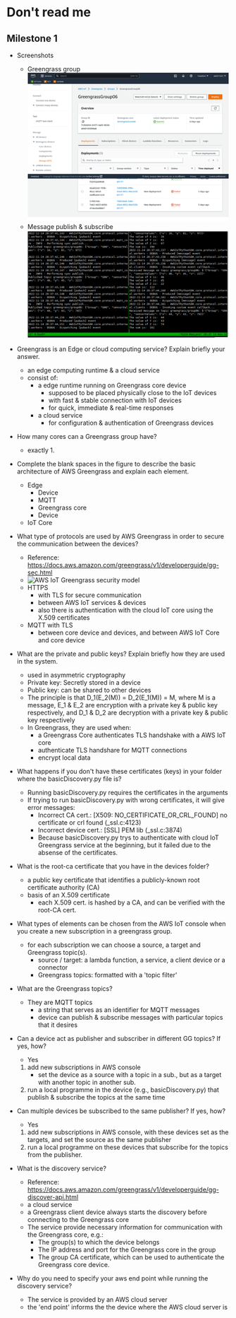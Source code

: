 # Don't read me

## Milestone 1

* Screenshots
  * Greengrass group  
    ![GG group](doc/1_GGgroup.png)
  * Message publish & subscribe  
    ![message publish & subscribe](doc/1_pub_sub.png)

* Greengrass is an Edge or cloud computing service? Explain briefly your answer.
  * an edge computing runtime & a cloud service
  * consist of:
    * a edge runtime running on Greengrass core device
      * supposed to be placed physically close to the IoT devices
      * with fast & stable connection with IoT devices
      * for quick, immediate & real-time responses
    * a cloud service
      * for configuration & authentication of Greengrass devices

* How many cores can a Greengrass group have?
  * exactly 1.

* Complete the blank spaces in the figure to describe the basic architecture of AWS Greengrass and explain each element.
  * Edge
    * Device
    * MQTT
    * Greengrass core
    * Device
  * IoT Core

* What type of protocols are used by AWS Greengrass in order to secure the communication between the devices?
  * Reference: <https://docs.aws.amazon.com/greengrass/v1/developerguide/gg-sec.html>
  * ![AWS IoT Greengrass security model](https://docs.aws.amazon.com/images/greengrass/v1/developerguide/images/gg-security.png)
  * HTTPS
    * with TLS for secure communication
    * between AWS IoT services & devices
    * also there is authentication with the cloud IoT core using the X.509 certificates
  * MQTT with TLS
    * between core device and devices, and between AWS IoT Core and core device

* What are the private and public keys? Explain briefly how they are used in the system.
  * used in asymmetric cryptography
  * Private key: Secretly stored in a device
  * Public key: can be shared to other devices
  * The principle is that D_1(E_2(M)) = D_2(E_1(M)) = M, where M is a message, E_1 & E_2 are encryption with a private key & public key respectively, and D_1 & D_2 are decryption with a private key & public key respectively
  * In Greengrass, they are used when:
    * a Greengrass Core authenticates TLS handshake with a AWS IoT core
    * authenticate TLS handshare for MQTT connections
    * encrypt local data

* What happens if you don't have these certificates (keys) in your folder where the basicDiscovery.py file is?
  * Running basicDiscovery.py requires the certificates in the arguments
  * If trying to run basicDiscovery.py with wrong certificates, it will give error messages:
    * Incorrect CA cert.: [X509: NO_CERTIFICATE_OR_CRL_FOUND] no certificate or crl found (_ssl.c:4123)
    * Incorrect device cert.: [SSL] PEM lib (_ssl.c:3874)
    * Because basicDiscovery.py trys to authenticate with cloud IoT Greengrass service at the beginning, but it failed due to the absense of the certificates.

* What is the root-ca certificate that you have in the devices folder?
  * a public key certificate that identifies a publicly-known root certificate authority (CA)
  * basis of an X.509 certificate
    * each X.509 cert. is hashed by a CA, and can be verified with the root-CA cert.

* What types of elements can be chosen from the AWS IoT console when you create a new subscription in a greengrass group.
  * for each subscription we can choose a source, a target and Greengrass topic(s).
    * source / target: a lambda function, a service, a client device or a connector
    * Greengrass topics: formatted with a 'topic filter'

* What are the Greengrass topics?
  * They are MQTT topics
    * a string that serves as an identifier for MQTT messages
    * device can publish & subscribe messages with particular topics that it desires

* Can a device act as publisher and subscriber in different GG topics? If yes, how?
  * Yes
  1. add new subscriptions in AWS console
     * set the device as a source with a topic in a sub., but as a target with another topic in another sub.
  2. run a local programme in the device (e.g., basicDiscovery.py) that publish & subscribe the topics at the same time

* Can multiple devices be subscribed to the same publisher? If yes, how?
  * Yes
  1. add new subscriptions in AWS console, with these devices set as the targets, and set the source as the same publisher
  2. run a local programme on these devices that subscribe for the topics from the publisher.

* What is the discovery service?
  * Reference: <https://docs.aws.amazon.com/greengrass/v1/developerguide/gg-discover-api.html>
  * a cloud service
  * a Greengrass client device always starts the discovery before connecting to the Greengrass core
  * The service provide necessary information for communication with the Greengrass core, e.g.:
    * The group(s) to which the device belongs
    * The IP address and port for the Greengrass core in the group
    * The group CA certificate, which can be used to authenticate the Greengrass core device.

* Why do you need to specify your aws end point while running the discovery service?
  * The service is provided by an AWS cloud server
  * the 'end point' informs the the device where the AWS cloud server is
